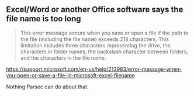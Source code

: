 ## Excel/Word or another Office software says the file name is too long

> This error message occurs when you save or open a file if the path to the file (including the file name) exceeds 218 characters. This limitation includes three characters representing the drive, the characters in folder names, the backslash character between folders, and the characters in the file name.

https://support.microsoft.com/en-us/help/213983/error-message-when-you-open-or-save-a-file-in-microsoft-excel-filename

Nothing Parsec can do about that.